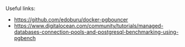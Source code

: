 Useful links:
 - https://github.com/edoburu/docker-pgbouncer
 - https://www.digitalocean.com/community/tutorials/managed-databases-connection-pools-and-postgresql-benchmarking-using-pgbench